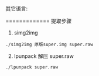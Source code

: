 其它语言:

=============
提取步骤
1. simg2img
~~~~~~~~~~~~~~~~~~~
./simg2img 原版super.img super.raw

~~~~~~~~~~~~~~~~~~~

2. lpunpack 解压 super.raw
~~~~~~~~~~~~~~~~~~~
./lpunpack super.raw 
~~~~~~~~~~~~~~~~~~~
